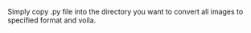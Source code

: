 Simply copy .py file into the directory you want to convert all images to specified format and voila.